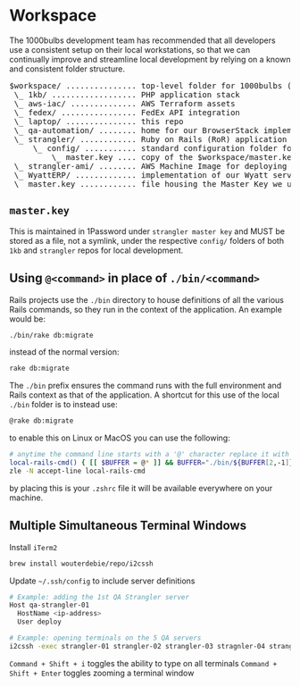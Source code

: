 # Workspace

The 1000bulbs development team has recommended that all developers use a consistent setup on their local workstations, so that we can continually improve and streamline local development by relying on a known and consistent folder structure.

<pre>
$workspace/ ............... top-level folder for 1000bulbs (e.g. developer name of choice)
 \_ 1kb/ .................. PHP application stack
 \_ aws-iac/ .............. AWS Terraform assets
 \_ fedex/ ................ FedEx API integration
 \_ laptop/ ............... this repo
 \_ qa-automation/ ........ home for our BrowserStack implementations
 \_ strangler/ ............ Ruby on Rails (RoR) application stack
     \_ config/ ........... standard configuration folder for Rails
         \_ master.key .... copy of the $workspace/master.key file
 \_ strangler-ami/ ........ AWS Machine Image for deploying the above
 \_ WyattERP/ ............. implementation of our Wyatt server
 \_ master.key ............ file housing the Master Key we use for both PHP and RoR
</pre>

## `master.key`

This is maintained in 1Password under `strangler master key` and MUST be stored as a file, not a symlink, under the respective `config/` folders of both `1kb` and `strangler` repos for local development.

## Using `@<command>` in place of `./bin/<command>`

Rails projects use the `./bin` directory to house definitions of all the various Rails commands, so they run in the context of the application. An example would be:

```bash
./bin/rake db:migrate
```

instead of the normal version:

```bash
rake db:migrate
```

The `./bin` prefix ensures the command runs with the full environment and Rails context as that of the application. A shortcut for this use of the local `./bin` folder is to instead use:

```bash
@rake db:migrate
```

to enable this on Linux or MacOS you can use the following:

```bash
# anytime the command line starts with a '@' character replace it with the prefix './bin/'
local-rails-cmd() { [[ $BUFFER = @* ]] && BUFFER="./bin/${BUFFER[2,-1]}"; zle .$WIDGET "$@"; }
zle -N accept-line local-rails-cmd
```

by placing this is your `.zshrc` file it will be available everywhere on your machine.

## Multiple Simultaneous Terminal Windows

Install `iTerm2`
```bash
brew install wouterdebie/repo/i2cssh
```

Update `~/.ssh/config` to include server definitions
```bash
# Example: adding the 1st QA Strangler server
Host qa-strangler-01
  HostName <ip-address>
  User deploy
```

```bash
# Example: opening terminals on the 5 QA servers
i2cssh -exec strangler-01 strangler-02 strangler-03 stragnler-04 strangler-05
```

`Command + Shift + i` toggles the ability to type on all terminals
`Command + Shift + Enter` toggles zooming a terminal window

